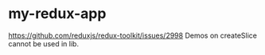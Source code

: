 # my-redux-app

https://github.com/reduxjs/redux-toolkit/issues/2998
Demos on createSlice cannot be used in lib.
